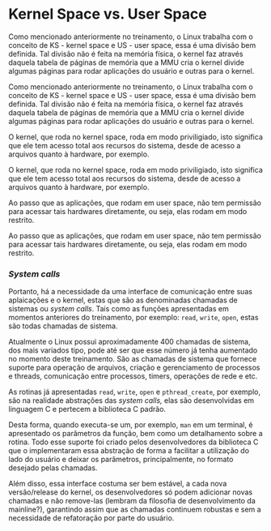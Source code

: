 # Kernel Space vs. User Space

Como mencionado anteriormente no treinamento, o Linux trabalha com o conceito de KS - kernel space e US - user space, essa é uma divisão bem definida. Tal divisão não é feita na memória física, o kernel faz através daquela tabela de páginas de memória que a MMU cria o kernel divide algumas páginas para rodar aplicações do usuário e outras para o kernel.

Como mencionado anteriormente no treinamento, o Linux trabalha com o conceito de KS - kernel space e US - user space, essa é uma divisão bem definida. Tal divisão não é feita na memória física, o kernel faz através daquela tabela de páginas de memória que a MMU cria o kernel divide algumas páginas para rodar aplicações do usuário e outras para o kernel.

O kernel, que roda no kernel space, roda em modo priviligiado, isto significa que ele tem acesso total aos recursos do sistema, desde de acesso a arquivos quanto à hardware, por exemplo.

O kernel, que roda no kernel space, roda em modo priviligiado, isto significa que ele tem acesso total aos recursos do sistema, desde de acesso a arquivos quanto à hardware, por exemplo.

Ao passo que as aplicações, que rodam em user space, não tem permissão para acessar tais hardwares diretamente, ou seja, elas rodam em modo restrito.

Ao passo que as aplicações, que rodam em user space, não tem permissão para acessar tais hardwares diretamente, ou seja, elas rodam em modo restrito.

### _System calls_

Portanto, há a necessidade da uma interface de comunicação entre suas aplaicações e o kernel, estas que são as denominadas chamadas de sistemas ou _system calls_. Tais como as funções apresentadas em momentos anteriores do treinamento, por exemplo: `read`, `write`, `open`, estas são todas chamadas de sistema.

Atualmente o Linux possui aproximadamente 400 chamadas de sistema, dos mais variados tipo, pode até ser que esse número já tenha aumentado no momento deste treinamento. São as chamadas de sistema que fornece suporte para operação de arquivos, criação e gerenciamento de processos e threads, comunicação entre processos, timers, operações de rede e etc. 

As rotinas já apresentadas `read`, `write`, `open` e `pthread_create`, por exemplo, são na realidade abstrações das _system calls,_ elas são desenvolvidas em linguagem C e pertecem a biblioteca C padrão.

Desta forma, quando executa-se um, por exemplo, `man` em um terminal, é apresentado os parâmetros da função, bem como um detalhamento sobre a rotina. Todo esse suporte foi criado pelos desenvolvedores da biblioteca C que o implementaram essa abstração de forma a facilitar a utilização do lado do usuário e deixar os parâmetros, principalmente, no formato desejado pelas chamadas.

Além disso, essa interface costuma ser bem estável, a cada nova versão/release do kernel, os desenvolvedores só podem adicionar novas chamadas e não remove-las \(lembram da filosofia de desenvolvimento da mainline?\), garantindo assim que as chamadas continuem robustas e sem a necessidade de refatoração por parte do usuário.







